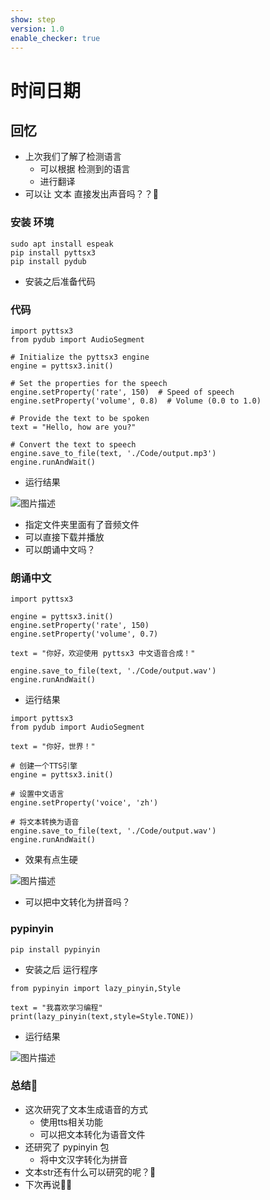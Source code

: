 ```yaml
---
show: step
version: 1.0
enable_checker: true
---
```


# 时间日期

## 回忆
- 上次我们了解了检测语言
	- 可以根据 检测到的语言
	- 进行翻译
- 可以让 文本 直接发出声音吗？？🤔

### 安装 环境

```
sudo apt install espeak
pip install pyttsx3
pip install pydub
```

- 安装之后准备代码

### 代码

```
import pyttsx3
from pydub import AudioSegment

# Initialize the pyttsx3 engine
engine = pyttsx3.init()

# Set the properties for the speech
engine.setProperty('rate', 150)  # Speed of speech
engine.setProperty('volume', 0.8)  # Volume (0.0 to 1.0)

# Provide the text to be spoken
text = "Hello, how are you?"

# Convert the text to speech
engine.save_to_file(text, './Code/output.mp3')
engine.runAndWait()
```

- 运行结果

![图片描述](https://doc.shiyanlou.com/courses/uid1190679-20240214-1707908100031)

- 指定文件夹里面有了音频文件
- 可以直接下载并播放
- 可以朗诵中文吗？

### 朗诵中文

```
import pyttsx3

engine = pyttsx3.init()
engine.setProperty('rate', 150)
engine.setProperty('volume', 0.7)

text = "你好，欢迎使用 pyttsx3 中文语音合成！"

engine.save_to_file(text, './Code/output.wav')
engine.runAndWait()
```

- 运行结果

```
import pyttsx3
from pydub import AudioSegment

text = "你好，世界！"

# 创建一个TTS引擎
engine = pyttsx3.init()

# 设置中文语言
engine.setProperty('voice', 'zh')

# 将文本转换为语音
engine.save_to_file(text, './Code/output.wav')
engine.runAndWait()
```

- 效果有点生硬

![图片描述](https://doc.shiyanlou.com/courses/uid1190679-20240214-1707920031885)

- 可以把中文转化为拼音吗？

### pypinyin

```
pip install pypinyin
```

- 安装之后 运行程序

```
from pypinyin import lazy_pinyin,Style

text = "我喜欢学习编程"
print(lazy_pinyin(text,style=Style.TONE))

```

- 运行结果

![图片描述](https://doc.shiyanlou.com/courses/uid1190679-20240214-1707920935114)

### 总结🤔

- 这次研究了文本生成语音的方式
	- 使用tts相关功能
	- 可以把文本转化为语音文件
- 还研究了 pypinyin 包 
	- 将中文汉字转化为拼音
- 文本str还有什么可以研究的呢？🤔
- 下次再说👋🏻 